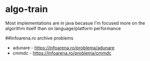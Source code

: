 # algo-train

Most implementations are in java becasue I'm focused more on the algorithm itself than on language/platform performance

##infoarena.ro archive problems
* adunare - <https://infoarena.ro/problema/adunare>
* cmmdc - <https://infoarena.ro/problema/cmmdc>
